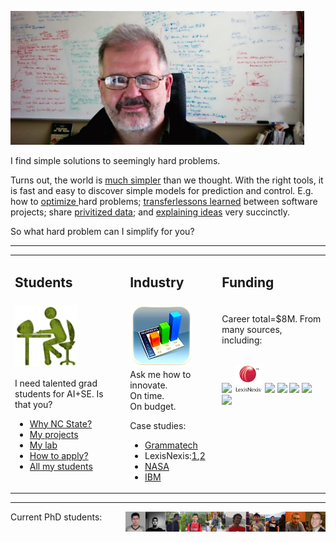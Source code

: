 
<a href="img/bigtim.jpg"><img src="img/bigtim.jpg" width=470></a>
<p>
I find simple solutions to seemingly hard problems.</a></p>
<p>Turns out, the world is 
<a href=">http://menzies.us/pdf/07strange.pdf">much simpler</a> than we thought.
With the right tools,
it is fast and easy to 
discover simple models for prediction  and control.
E.g.
how to <a href="http://menzies.us/pdf/15gale.pdf">optimize </a> hard problems;
<a href="http://menzies.us/pdf/13transferEffort.pdf">transferlessons learned</a> between software projects;
share <a href="http://menzies.us/pdf/15lace2.pdf">privitized  data</a>;
and  <a href="http://menzies.us/pdf/03tar2.pdf">explaining ideas</a> very succinctly.
</p>
<p>
So what hard problem can I simplify for you?
</p>
<hr>
<table  class=paddingBetweenCols>
<tr>
<td>
<h2> Students</h2>
</td><td>
<h2>Industry</h2>
</td><td>
<h2> Funding </h2>
</td></tr>
<tr>
<td valign=top>
<img width=100 height=100 src="img/students.png">
<br>
<p>I need talented grad students for AI+SE. 
 Is that you?</p>
<ul>
<li> <a href="https://www.youtube.com/watch?v=LRoI-Rw4GBY">Why NC State?</a></li>
<li> <a href="http://ai4se.net/projects">My projects</a></li>
<li> <a href="http://ai4se.net">My lab</a></li>
<li> <a href="application.html">How to apply?</a></li>
<li> <a href="https://docs.google.com/spreadsheets/d/1oWGEfEdt4aXZ_chBLTzw2RkKhGTKIKReetkcb8Zo2F4/edit">All my students</a></li>
</ul>
</td><td valign=top>
<img height=100 width=100 src="img/industry.png">
<br>
Ask me how to innovate. <br>On time.<br> On budget.
<p>Case studies:
<ul>
<li><a href="https://www.sbir.gov/sbirsearch/detail/4945">Grammatech</a></li>
<li>LexisNexis:<a href="http://www.slideshare.net/slideshow/embed_code/key/f8etbZ448ukfOs">1</a>,<a href="pdf/Best_Practice_SE_text_mining.pdf">2<a> </li>
<li><a href="http://www.slideshare.net/timmenzies/172529main-ken-andtimsoftwareassuranceresearchatwestvirginia?qid=4ddfaa48-dea3-4397-800b-74170c2722da&v=&b=&from_search=4">NASA</a></li>
<li><a href="https://github.com/timm/16/blob/master/matt.pdf">IBM</a></li>
</ul></p>
</td>
<td valign=top>
<p>Career total=$8M. From many sources, including: </p><br>
<img height=45 src="https://65.media.tumblr.com/avatar_fd969ad68e5a_128.png">
<img height=45 src="img/ln.png">
<img height=45 src="https://pbs.twimg.com/profile_images/67630775/button_meatball_normal.png">
<img height=45 src="http://www.nij.gov/PublishingImages/nij-logo-sak-page.jpg">
<img height=45 src="https://www.unavco.org/lib/images/Footer-NSF-logo.png" > 
<img height=45 src="https://media.glassdoor.com/sqls/263980/grammatech-squarelogo.png"> 
<img height=65 src="https://pbs.twimg.com/profile_images/471652076645126144/Lds3l2C3_normal.jpeg">
</td></tr></table>
<hr>
<p>Current PhD students:
<a href="http://ai4se.net/people/2014/05/14/Andrew-Hill/"><img align=right alt="Andrew Hill" width=32 height=32 src="img/hill.jpg"></a>
<a href="http://ai4se.net/people/2014/05/15/Guilherme-Ferreira/"><img align=right alt="Guilherme Ferreira" width=32 height=32 src="img/gh.jpg"></a>
<a href="http://ai4se.net/people/2014/05/16/Di-Chen/"><img align=right alt="Di (Jack) Chen" width=32 height=32 src="img/Jack.jpg"></a>
<a href="http://ai4se.net/people/2014/05/17/Amritanshu-Agrawal/"><img align=right alt="Amritanshu Agrawal" width=32 height=32 src="img/amrit.jpg"></a>
<a href="http://ai4se.net/people/2014/05/18/George-Mathew/"><img align=right alt="George Mathew" width=32 height=32 src="img/george.jpg"></a>
<a href="http://ai4se.net/people/2014/05/19/Zhe-Yu/"><img align=right alt="Zhe Yu" width=32 height=32 src="img/Zhe.jpg"></a>
<a href="http://ai4se.net/people/2014/06/04/Jianfeng-Chen/"><img align=right alt ="Jianfeng Chen" width=32 height=32 src="img/chen.jpg"></a>
<a href="http://ai4se.net/people/2014/10/03/Vivek-Nair/"><img align=right alt = "Vivek Nair" width=32 height=32 src="img/vivek.jpg"></a>
<a href="http://ai4se.net/people/2014/10/04/Rahul-Krishna/"><img align=right alt="Rahul Krishna" width=32 height=32 src="img/rahlk.jpg"></a> 
<a href="http://ai4se.net/people/2014/10/05/Wei-Fu/"><img align=right alt="Wei Fu" width=32 height=32 src="img/wei.jpg"></a></p>

